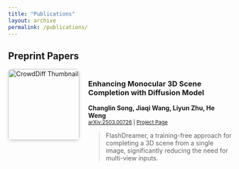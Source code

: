 ```yaml
---
title: "Publications"
layout: archive
permalink: /publications/
---
```


<!-- ## Conference Papers

1. **Zhu, L.**, Wang, L., Raj, A., Gedeon, T., & Chen, C. (2024). Advancing Video Anomaly Detection: A Concise Review and a New Dataset. **<span style="color: blue;">NeurIPS 2024 Dataset and Benchmark Track</span>**  [[Paper]](http://arxiv.org/abs/2402.04857)  [[Website]](https://msad-dataset.github.io)

2. Ding, D., Wang, L., **Zhu, L.**, Gedeon, T., & Koniusz, P. (2024). LEGO: Learnable Expansion of Graph Operators for Multi-Modal Feature Fusion. **<span style="color: blue;">ICLR 2025</span>**   [[Paper]](https://arxiv.org/abs/2410.01506)   -->


## Preprint Papers


<div style="display: flex; align-items: flex-start; margin-bottom: 2em;">

  <!-- Left: Thumbnail -->
  <img src="https://gitee.com/zhu-liyun2000/typora_imgs/raw/master/img/202411022105129.png" alt="CrowdDiff Thumbnail" style="width:160px; height:auto; margin-right: 20px; border-radius: 8px; box-shadow: 0 2px 6px rgba(0,0,0,0.15);" />

  <!-- Right: Text content -->
  <div>

  ### **Enhancing Monocular 3D Scene Completion with Diffusion Model**  
  **<strong>Changlin Song</strong>, Jiaqi Wang, Liyun Zhu, He Weng**  
  <sup>
    <a href="https://arxiv.org/abs/2503.00726" target="_blank">arXiv:2503.00726</a> |
    <a href="https://github.com/CharlieSong1999/FlashDreamer" target="_blank">Project Page</a>
  </sup>

  > FlashDreamer, a training-free approach for completing a 3D scene from a single image, significantly reducing the need for multi-view inputs.

  </div>
</div>

<!-- 1. **Zhu, L.**, Chen, Q., Shen, X., Cun, X.. (2025). VAU-R1: Advancing Video Anomaly Understanding via Reinforcement Fine-Tuning (ArXiv). **<span style="color: blue;">RL-based Video Anomaly Reasoning</span>** [[Paper]](https://arxiv.org/abs/2505.23504) [[Code]](https://github.com/GVCLab/VAU-R1)

1. **Song, C.**, Wang, J., Zhu, L., Weng, H. (2025). Enhancing Monocular 3D Scene Completion with Diffusion Model. (ArXiv). **<span style="color: blue;">An intersting project I did with my friends at ANU ：）</span>**  [[Paper]](https://arxiv.org/abs/2503.00726)  [[Project]](https://github.com/CharlieSong1999/FlashDreamer) -->